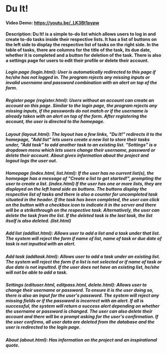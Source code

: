 # Du It!
#### Video Demo: https://youtu.be/_LK3Bt1pypw
#### Description: Du It! is a simple to-do list which allows users to log in and create to-do tasks inside their respective lists. It has a list of buttons on the left side to display the respective list of tasks on the right side. In the table of tasks, there are columns for the title of the task, its due date, whether it is completed and a button for deletion of the task. There is also a settings page for users to edit their profile or delete their account.

##### Login page (login.html): User is automatically redirected to this page if he/she has not logged in. The program rejects any missing inputs or invalid username and password combination with an alert on top of the form.

##### Register page (register.html): Users without an account can create an account on this page. Similar to the login page, the program rejects any missing inputs, if the passwords do not match or if the username is already taken with an alert on top of the form. After registering the account, the user is directed to the homepage.

##### Layout (layout.html): The layout has a few links, "Du It!" redirects it to the homepage, "Add list" lets users create a new list to store their tasks under, "Add task" to add another task to an existing list. "Settings" is a dropdown menu which lets users change their username, password or delete their account. About gives information about the project and logout logs the user out.

##### Homepage (index.html, list.html): If the user has no current list(s), the homepage has a message of "Create a list to get started!", prompting the user to create a list. (index.html) If the user has one or more lists, they are displayed on the left hand side as buttons. The buttons display the respective list of tasks and there is also a counter for uncompleted task situated in the header. If the task has been completed, the user can click on the button with a checkbox icon to indicate it in the server and there will be a strikethrough on the respective task. Alternatively, the user can delete the task from the list. If the deleted task is the last task, the list itself is also deleted. (list.html)

##### Add list (addlist.html): Allows user to add a list and a task under that list. The system will reject the form if name of list, name of task or due date of task is not inputted with an alert.

##### Add task (addtask.html): Allows user to add a task under an existing list. The system will reject the form if a list is not selected or if name of task or due date is not inputted. If the user does not have an existing list, he/she will not be able to add a task.

##### Settings (edituser.html, editpass.html, delete.html): Allows user to change their username or password. To ensure it is the user doing so, there is also an input for the user's password. The system will reject any missing fields or if the password is incorrect with an alert. If all is successful, the system will return a success alert depending on whether the username or password is changed. The user can also delete their account and there will be a prompt asking for the user's confirmation. If the user confirms, all user data are deleted from the database and the user is redirected to the login page.

##### About (about.html): Has information on the project and an inspirational quote.